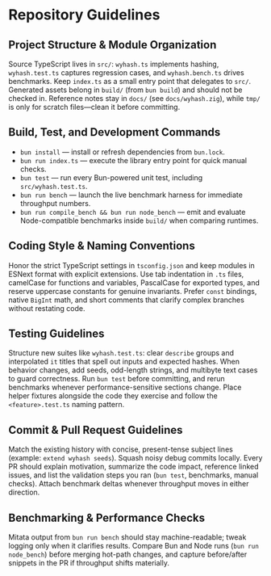 # Repository Guidelines

## Project Structure & Module Organization
Source TypeScript lives in `src/`: `wyhash.ts` implements hashing, `wyhash.test.ts` captures regression cases, and `wyhash.bench.ts` drives benchmarks. Keep `index.ts` as a small entry point that delegates to `src/`. Generated assets belong in `build/` (from `bun build`) and should not be checked in. Reference notes stay in `docs/` (see `docs/wyhash.zig`), while `tmp/` is only for scratch files—clean it before committing.

## Build, Test, and Development Commands
- `bun install` — install or refresh dependencies from `bun.lock`.
- `bun run index.ts` — execute the library entry point for quick manual checks.
- `bun test` — run every Bun-powered unit test, including `src/wyhash.test.ts`.
- `bun run bench` — launch the live benchmark harness for immediate throughput numbers.
- `bun run compile_bench && bun run node_bench` — emit and evaluate Node-compatible benchmarks inside `build/` when comparing runtimes.

## Coding Style & Naming Conventions
Honor the strict TypeScript settings in `tsconfig.json` and keep modules in ESNext format with explicit extensions. Use tab indentation in `.ts` files, camelCase for functions and variables, PascalCase for exported types, and reserve uppercase constants for genuine invariants. Prefer `const` bindings, native `BigInt` math, and short comments that clarify complex branches without restating code.

## Testing Guidelines
Structure new suites like `wyhash.test.ts`: clear `describe` groups and interpolated `it` titles that spell out inputs and expected hashes. When behavior changes, add seeds, odd-length strings, and multibyte text cases to guard correctness. Run `bun test` before committing, and rerun benchmarks whenever performance-sensitive sections change. Place helper fixtures alongside the code they exercise and follow the `<feature>.test.ts` naming pattern.

## Commit & Pull Request Guidelines
Match the existing history with concise, present-tense subject lines (example: `extend wyhash seeds`). Squash noisy debug commits locally. Every PR should explain motivation, summarize the code impact, reference linked issues, and list the validation steps you ran (`bun test`, benchmarks, manual checks). Attach benchmark deltas whenever throughput moves in either direction.

## Benchmarking & Performance Checks
Mitata output from `bun run bench` should stay machine-readable; tweak logging only when it clarifies results. Compare Bun and Node runs (`bun run node_bench`) before merging hot-path changes, and capture before/after snippets in the PR if throughput shifts materially.
